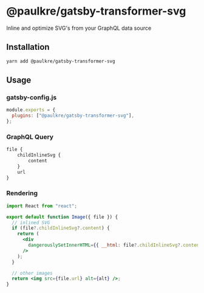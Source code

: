 # @paulkre/gatsby-transformer-svg

Inline and optimize SVG's from your GraphQL data source

## Installation

```sh
yarn add @paulkre/gatsby-transformer-svg
```

## Usage

### gatsby-config.js

```js
module.exports = {
  plugins: ["@paulkre/gatsby-transformer-svg"],
};
```

### GraphQL Query

```graphql
file {
    childInlineSvg {
        content
    }
    url
}
```

### Rendering

```jsx
import React from "react";

export default function Image({ file }) {
  // inlined SVG
  if (file?.childInlineSvg?.content) {
    return (
      <div
        dangerouslySetInnerHTML={{ __html: file?.childInlineSvg?.content }}
      />
    );
  }

  // other images
  return <img src={file.url} alt={alt} />;
}
```
